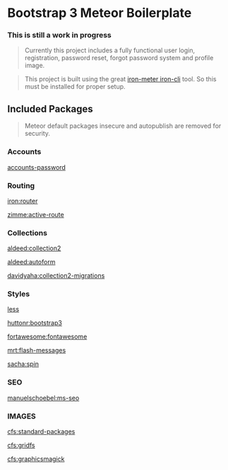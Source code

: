 # Bootstrap 3 Meteor Boilerplate
### This is still a work in progress
> Currently this project includes a fully functional user login, registration, password reset, forgot password system and profile image.


> This project is built using the great [iron-meter iron-cli](https://github.com/iron-meteor/iron-cli) tool. So this must be installed for proper setup.

## Included Packages
> Meteor default packages insecure and autopublish are removed for security.

### Accounts
[accounts-password](https://atmospherejs.com/meteor/accounts-password)

### Routing
[iron:router](https://atmospherejs.com/iron/router)

[zimme:active-route](https://atmospherejs.com/zimme/active-route)

### Collections
[aldeed:collection2](https://atmospherejs.com/aldeed/collection2)

[aldeed:autoform](https://atmospherejs.com/aldeed/autoform)

[davidyaha:collection2-migrations](https://atmospherejs.com/davidyaha/collection2-migrations)

### Styles
[less](https://atmospherejs.com/meteor/less)

[huttonr:bootstrap3](https://atmospherejs.com/huttonr/bootstrap3)

[fortawesome:fontawesome](https://atmospherejs.com/fortawesome/fontawesome)

[mrt:flash-messages](https://atmospherejs.com/mrt/flash-messages)

[sacha:spin](https://atmospherejs.com/sacha/spin)

### SEO
[manuelschoebel:ms-seo](https://atmospherejs.com/manuelschoebel/ms-seo)

### IMAGES
[cfs:standard-packages](https://atmospherejs.com/cfs/standard-packages)

[cfs:gridfs](https://atmospherejs.com/cfs/gridfs)

[cfs:graphicsmagick](https://atmospherejs.com/cfs/graphicsmagick)
